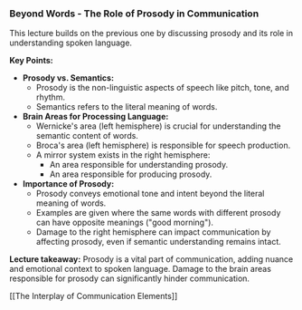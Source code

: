 ### Beyond Words - The Role of Prosody in Communication

This lecture builds on the previous one by discussing prosody and its role in understanding spoken language.

**Key Points:**

- **Prosody vs. Semantics:**
    - Prosody is the non-linguistic aspects of speech like pitch, tone, and rhythm.
    - Semantics refers to the literal meaning of words.
- **Brain Areas for Processing Language:**
    - Wernicke's area (left hemisphere) is crucial for understanding the semantic content of words.
    - Broca's area (left hemisphere) is responsible for speech production.
    - A mirror system exists in the right hemisphere:
        - An area responsible for understanding prosody.
        - An area responsible for producing prosody.
- **Importance of Prosody:**
    - Prosody conveys emotional tone and intent beyond the literal meaning of words.
    - Examples are given where the same words with different prosody can have opposite meanings ("good morning").
    - Damage to the right hemisphere can impact communication by affecting prosody, even if semantic understanding remains intact.

**Lecture takeaway:** Prosody is a vital part of communication, adding nuance and emotional context to spoken language. Damage to the brain areas responsible for prosody can significantly hinder communication.

[[The Interplay of Communication Elements]]
